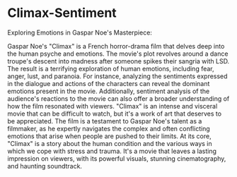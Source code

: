 # Climax-Sentiment
Exploring Emotions in Gaspar Noe's Masterpiece:

Gaspar Noe's "Climax" is a French horror-drama film that delves deep into the human psyche and emotions. The movie's plot revolves around a dance troupe's descent into madness after someone spikes their sangria with LSD. The result is a terrifying exploration of human emotions, including fear, anger, lust, and paranoia.
For instance, analyzing the sentiments expressed in the dialogue and actions of the characters can reveal the dominant emotions present in the movie. Additionally, sentiment analysis of the audience's reactions to the movie can also offer a broader understanding of how the film resonated with viewers.
"Climax" is an intense and visceral movie that can be difficult to watch, but it's a work of art that deserves to be appreciated. The film is a testament to Gaspar Noe's talent as a filmmaker, as he expertly navigates the complex and often conflicting emotions that arise when people are pushed to their limits.
At its core, "Climax" is a story about the human condition and the various ways in which we cope with stress and trauma. It's a movie that leaves a lasting impression on viewers, with its powerful visuals, stunning cinematography, and haunting soundtrack.
